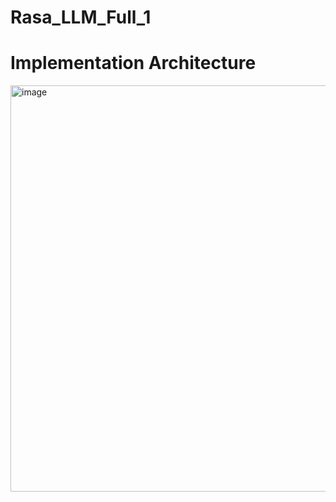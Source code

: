 # Rasa_LLM_Full_1
# Implementation Architecture
<img width="650" alt="image" src="https://github.com/HuyAIHub/Rasa_LLM_Full/assets/30777550/2be44212-e978-4838-b6b0-7e5a238dce36">
